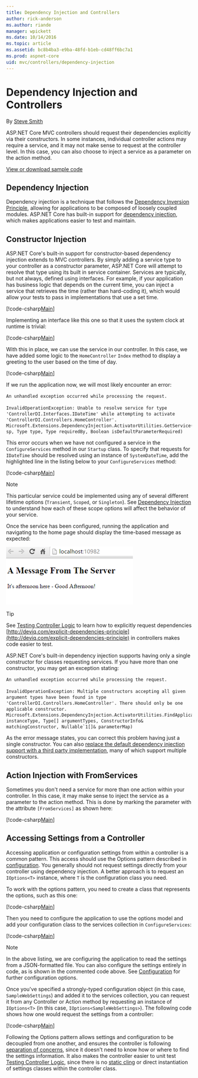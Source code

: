 ```yaml
---
title: Dependency Injection and Controllers
author: rick-anderson
ms.author: riande
manager: wpickett
ms.date: 10/14/2016
ms.topic: article
ms.assetid: bc8b4ba3-e9ba-48fd-b1eb-cd48ff6bc7a1
ms.prod: aspnet-core
uid: mvc/controllers/dependency-injection
---
```

# Dependency Injection and Controllers

<a name=dependency-injection-controllers></a>

By [Steve Smith](http://ardalis.com)

ASP.NET Core MVC controllers should request their dependencies explicitly via their constructors. In some instances, individual controller actions may require a service, and it may not make sense to request at the controller level. In this case, you can also choose to inject a service as a parameter on the action method.

[View or download sample code](https://github.com/aspnet/Docs/tree/master/aspnet/mvc/controllers/dependency-injection/sample)

## Dependency Injection

Dependency injection is a technique that follows the [Dependency Inversion Principle](http://deviq.com/dependency-inversion-principle), allowing for applications to be composed of loosely coupled modules. ASP.NET Core has built-in support for [dependency injection](../../fundamentals/dependency-injection.md), which makes applications easier to test and maintain.

## Constructor Injection

ASP.NET Core's built-in support for constructor-based dependency injection extends to MVC controllers. By simply adding a service type to your controller as a constructor parameter, ASP.NET Core will attempt to resolve that type using its built in service container. Services are typically, but not always, defined using interfaces. For example, if your application has business logic that depends on the current time, you can inject a service that retrieves the time (rather than hard-coding it), which would allow your tests to pass in implementations that use a set time.

[!code-csharp[Main](dependency-injection/sample/src/ControllerDI/Interfaces/IDateTime.cs)]


Implementing an interface like this one so that it uses the system clock at runtime is trivial:

[!code-csharp[Main](dependency-injection/sample/src/ControllerDI/Services/SystemDateTime.cs)]


With this in place, we can use the service in our controller. In this case, we have added some logic to the `HomeController` `Index` method to display a greeting to the user based on the time of day.

[!code-csharp[Main](./dependency-injection/sample/src/ControllerDI/Controllers/HomeController.cs?highlight=8,10,12,17,18,19,20,21,22,23,24,25,26,27,28,29,30&range=1-31,51-52)]

If we run the application now, we will most likely encounter an error:

<!-- literal_block {"ids": [], "xml:space": "preserve"} -->

````
An unhandled exception occurred while processing the request.

InvalidOperationException: Unable to resolve service for type 'ControllerDI.Interfaces.IDateTime' while attempting to activate 'ControllerDI.Controllers.HomeController'.
Microsoft.Extensions.DependencyInjection.ActivatorUtilities.GetService(IServiceProvider sp, Type type, Type requiredBy, Boolean isDefaultParameterRequired)
````

This error occurs when we have not configured a service in the `ConfigureServices` method in our `Startup` class. To specify that requests for `IDateTime` should be resolved using an instance of `SystemDateTime`, add the highlighted line in the listing below to your `ConfigureServices` method:

[!code-csharp[Main](./dependency-injection/sample/src/ControllerDI/Startup.cs?highlight=4&range=26-27,42-44)]

> [!NOTE]
> This particular service could be implemented using any of several different lifetime options (`Transient`, `Scoped`, or `Singleton`). See [Dependency Injection](../../fundamentals/dependency-injection.md) to understand how each of these scope options will affect the behavior of your service.

Once the service has been configured, running the application and navigating to the home page should display the time-based message as expected:

![image](dependency-injection/_static/server-greeting.png)

>[!TIP]
> See [Testing Controller Logic](testing.md) to learn how to explicitly request dependencies [http://deviq.com/explicit-dependencies-principle](http://deviq.com/explicit-dependencies-principle) in controllers makes code easier to test.

ASP.NET Core's built-in dependency injection supports having only a single constructor for classes requesting services. If you have more than one constructor, you may get an exception stating:

<!-- literal_block {"ids": [], "xml:space": "preserve"} -->

````
An unhandled exception occurred while processing the request.

InvalidOperationException: Multiple constructors accepting all given argument types have been found in type 'ControllerDI.Controllers.HomeController'. There should only be one applicable constructor.
Microsoft.Extensions.DependencyInjection.ActivatorUtilities.FindApplicableConstructor(Type instanceType, Type[] argumentTypes, ConstructorInfo& matchingConstructor, Nullable`1[]& parameterMap)
````

As the error message states, you can correct this problem having just a single constructor. You can also [replace the default dependency injection support with a third party implementation](../../fundamentals/dependency-injection.md#replacing-the-default-services-container), many of which support multiple constructors.

## Action Injection with FromServices

Sometimes you don't need a service for more than one action within your controller. In this case, it may make sense to inject the service as a parameter to the action method. This is done by marking the parameter with the attribute `[FromServices]` as shown here:

[!code-csharp[Main](./dependency-injection/sample/src/ControllerDI/Controllers/HomeController.cs?highlight=1&range=33-38)]

## Accessing Settings from a Controller

Accessing application or configuration settings from within a controller is a common pattern. This access should use the Options pattern described in [configuration](../../fundamentals/configuration.md). You generally should not request settings directly from your controller using dependency injection. A better approach is to request an `IOptions<T>` instance, where `T` is the configuration class you need.

To work with the options pattern, you need to create a class that represents the options, such as this one:

[!code-csharp[Main](dependency-injection/sample/src/ControllerDI/Model/SampleWebSettings.cs)]

Then you need to configure the application to use the options model and add your configuration class to the services collection in `ConfigureServices`:

[!code-csharp[Main](./dependency-injection/sample/src/ControllerDI/Startup.cs?highlight=3,4,5,6,9,16,19&range=14-44)]

> [!NOTE]
> In the above listing, we are configuring the application to read the settings from a JSON-formatted file. You can also configure the settings entirely in code, as is shown in the commented code above. See [Configuration](../../fundamentals/configuration.md) for further configuration options.

Once you've specified a strongly-typed configuration object (in this case, `SampleWebSettings`) and added it to the services collection, you can request it from any Controller or Action method by requesting an instance of `IOptions<T>` (in this case, `IOptions<SampleWebSettings>`). The following code shows how one would request the settings from a controller:

[!code-csharp[Main](./dependency-injection/sample/src/ControllerDI/Controllers/SettingsController.cs?highlight=3,5,7&range=7-22)]

Following the Options pattern allows settings and configuration to be decoupled from one another, and ensures the controller is following [separation of concerns](http://deviq.com/separation-of-concerns/), since it doesn't need to know how or where to find the settings information. It also makes the controller easier to unit test [Testing Controller Logic](testing.md), since there is no [static cling](http://deviq.com/static-cling/) or direct instantiation of settings classes within the controller class.
